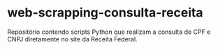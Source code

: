 # web-scrapping-consulta-receita
Repositório contendo scripts Python que realizam a consulta de CPF e CNPJ diretamente no site da Receita Federal.
